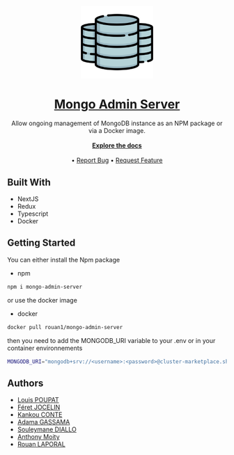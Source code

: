 <br/>
<p align="center" width="100%">
  <a href="https://github.com/Mongo-Admin-Server/mongo-admin-server">
    <img width="33%" src="/public/images/logo.png">
    <h1 align="center"> Mongo Admin Server</h1>
  </a>
<p align="center">
  Allow ongoing management of MongoDB instance as an NPM package or via a Docker image.
  </br>
  </br>
   <a href="https://github.com/Mongo-Admin-Server/mongo-admin-server"><strong>Explore the docs</strong></a>
    <br/>
    <br/>
<!--     <a href="https://github.com/metrikube/app">View Demo</a> -->
    •
    <a href="https://github.com/Mongo-Admin-Server/mongo-admin-server/issues">Report Bug</a>
    •
    <a href="https://github.com/Mongo-Admin-Server/mongo-admin-server/issues">Request Feature</a>
  </p>
</p>

## Built With

- NextJS
- Redux
- Typescript
- Docker

## Getting Started

You can either install the Npm package

- npm

```sh
npm i mongo-admin-server
```

or use the docker image

- docker

```sh
docker pull rouan1/mongo-admin-server
```

then you need to add the MONGODB_URI variable to your .env or in your container environnements

```sh
MONGODB_URI="mongodb+srv://<username>:<password>@cluster-marketplace.shyjtqn.mongodb.net/?retryWrites=true&w=majority"
```

## Authors

- [Louis POUPAT](https://github.com/LePetitLouis)
- [Féret JOCELIN](https://github.com/Feret-Jocelin)
- [Kankou CONTE](https://github.com/CKankou04)
- [Adama GASSAMA](https://github.com/adagassama)
- [Souleymane DIALLO](https://github.com/souleymane-diallo)
- [Anthony Moity](https://github.com/MoityAnthony)
- [Rouan LAPORAL](https://github.com/RouanLaporal)
